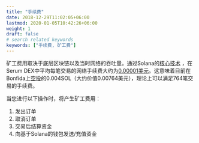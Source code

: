 ```yaml
---
title: "手续费"
date: 2018-12-29T11:02:05+06:00
lastmod: 2020-01-05T10:42:26+06:00
weight: 1
draft: false
# search related keywords
keywords: ["手续费, 矿工费"]
---
```


矿工费用取决于底层区块链以及当时网络的吞吐量。通过Solana的[核心技术](https://medium.com/solana-labs/7-innovations-that-make-solana-the-first-web-scale-blockchain-ddc50b1defda) ，在Serum DEX中平均每笔交易的网络手续费大约为[0.00001美元](https://solana.com/)。这意味着目前在Bonfida上[空投](https://bonfida.com)的0.004SOL（大约价值0.00764美元），理论上可以满足764笔交易的手续费。

当您进行以下操作时，将产生矿工费用：
1. 发出订单
2. 取消订单
3. 交易后结算资金
4. 向基于Solana的钱包发送/充值资金

